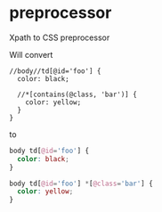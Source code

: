 # preprocessor
Xpath to CSS preprocessor


Will convert 

```xpath
//body//td[@id='foo'] {
  color: black;
 
  //*[contains(@class, 'bar')] {
    color: yellow;
  }
}
```
to 

```css
body td[@id='foo'] {
  color: black;
}

body td[@id='foo'] *[@class='bar'] {
  color: yellow;
}
```
